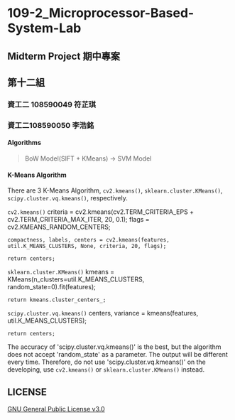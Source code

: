# 109-2_Microprocessor-Based-System-Lab
## Midterm Project 期中專案

## 第十二組
### 資工二 108590049 符芷琪
### 資工二108590050 李浩銘

#### Algorithms
> BoW Model(SIFT + KMeans) -> SVM Model

#### K-Means Algorithm
There are 3 K-Means Algorithm, `cv2.kmeans()`, `sklearn.cluster.KMeans()`, `scipy.cluster.vq.kmeans()`, respectively.

`cv2.kmeans()`
    criteria = cv2.kmeans(cv2.TERM_CRITERIA_EPS + cv2.TERM_CRITERIA_MAX_ITER, 20, 0.1);
    flags = cv2.KMEANS_RANDOM_CENTERS;

    compactness, labels, centers = cv2.kmeans(features, util.K_MEANS_CLUSTERS, None, criteria, 20, flags);

    return centers;

`sklearn.cluster.KMeans()`
    kmeans = KMeans(n_clusters=util.K_MEANS_CLUSTERS, random_state=0).fit(features);

    return kmeans.cluster_centers_;

`scipy.cluster.vq.kmeans()`
    centers, variance = kmeans(features, util.K_MEANS_CLUSTERS);

    return centers;

The accuracy of 'scipy.cluster.vq.kmeans()' is the best, but the algorithm does not accept 'random_state' as a parameter.
The output will be different every time.
Therefore, do not use 'scipy.cluster.vq.kmeans()' on the developing, use `cv2.kmeans()` or `sklearn.cluster.KMeans()` instead.

## LICENSE
[GNU General Public License v3.0](./LICENSE)
